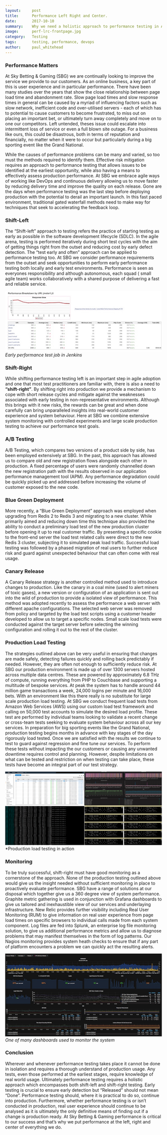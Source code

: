 ```yaml
---
layout:     post
title:      Performance Left Right and Center.
date:       2017-10-10
summary:    Why we need a holistic approach to performance testing in Agile development  - it's not all about Shifting Left.
image:      perf-lrc-frontpage.jpg
category:   Testing
tags:       testing, performance, devops
author:     paul_whitehead
---
```


### Performance Matters
At Sky Betting & Gaming (SBG) we are continually looking to improve the service we provide to our customers. As an online business, a key part of this is user experience and in particular performance. There have been many studies over the years that show the close relationship between page load time and abandonment rate. Slow page load times and slow response times in general can be caused by a myriad of influencing factors such as slow network, inefficient code and over-utilised servers - each of which has to potential to cause customers to become frustrated, to miss out on placing an important bet, or ultimately turn away completely and move on to one our competitors. Left untended, theses issue could escalate into intermittent loss of service or even a full blown site outage. For a business like ours, this could be disastrous, both in terms of reputation and financially, no matter when it were to occur but particularly during a big sporting event like the Grand National.

While the causes of performance problems can be many and varied, so too must the methods required to identify them. Effective risk mitigation requires an approach to performance testing that allows issues to be identified at the earliest opportunity, while also having a means to effectively assess production performance. At SBG we embrace agile ways of working like DevOps and continuous delivery allowing us to move faster by reducing delivery time and improve the quality on each release. Gone are the days when performance testing was the last step before deploying production with the potential to derail an important launch. In this fast paced environment, traditional gated waterfall methods need to make way for techniques that seek to accelerating the feedback loop.

### Shift-Left
The “Shift-left” approach to testing refers the practice of starting testing as early as possible in the software development lifecycle (SDLC). In the agile arena, testing is performed iteratively during short test cycles with the aim of getting things right from the outset and reducing cost by early defect detection. The “test early and often” approach can be applied to performance testing too. At SBG we consider performance requirements from the outset and seek opportunities to perform early performance testing both locally and early test environments. Performance is seen as everyones responsibility and although autonomous, each squad ( small agile team) works collaboratively with a shared purpose of delivering a fast and reliable service. 

![Early Perf Testing](/images/perf-lrc-jenkins.jpg)
*Early performance test job in Jenkins*

### Shift-Right
While shifting performance testing left is an important step in agile adoption and one that most test practitioners are familiar with, there is also a need to **“shift-right”**. By shifting right into production we provide a mechanism to cope with short release cycles and mitigate against the weaknesses associated with early testing in non-representative environments. Although this brings with it new risks, the rewards can be great and when done carefully can bring unparalleled insights into real-world customer experience and system behaviour. Here at SBG we combine extensive system monitoring with controlled experiments and large scale production testing to achieve our performance test goals. 

### A/B Testing
A/B Testing, which compares two versions of a product side by side, has been employed extensively at SBG. In the past, this approach has allowed us to compare old and new registration flows alongside each other in production. A fixed percentage of users were randomly channelled down the new registration path with the results observed in our application performance management tool (APM). Any performance degradation could be quickly picked up and addressed before increasing the volume of customer exposed to the new code. 

### Blue Green Deployment
More recently, a “Blue Green Deployment” approach was employed when upgrading from Redis 2 to Redis 3 and migrating to a new cluster. While primarily aimed and reducing down time this technique also provided the ability to conduct a preliminary load test of the new production cluster before opening it up to real customer traffic. By presenting a specific cookie to the front-end server the load test related calls were direct to the new Redis 3 cluster, subjecting it to simulated peak load traffic. Successful load testing was followed by a phased migration of real users to further reduce risk and guard against unexpected behaviour that can often come with real usage.

### Canary Release
A Canary Release strategy is another controlled method used to introduce changes to production. Like the canary in a coal mine (used to alert miners of toxic gases), a new version or configuration of an application is sent out into the wild of production to provide a isolated view of performance. This method was adopted recently to assess the performance a web server with different apache configurations. The selected web server was removed from policy and targeted by the load test scripts using a customer header developed to allow us to target a specific nodes. Small scale load tests were conducted against the target server before selecting the winning configuration and rolling it out to the rest of the cluster.

### Production Load Testing
The strategies outlined above can be very useful in ensuring that changes are made safely, detecting failures quickly and rolling back predictably if needed. However, they are often not enough to sufficiently reduce risk. At SBG our production environment is made up of over 1300 servers hosted across multiple data centres. These are powered by approximately 6.8 THz of compute, running everything from PHP to Couchbase and supporting a multitude of bespoke services. At peak the system has to handle around 44 million game transactions a week, 24,000 logins per minute and 16,000 bets. With an environment like this there really is no substitute for large scale production load testing. At SBG we conduct frequent load tests from Amazon Web Services (AWS) using our custom load test framework and calling on 50,000 test accounts to simulate the desired load profile. These test are performed by individual teams looking to validate a recent change or cross-team tests seeking to evaluate system behaviour across all our key services. In preparation for big sporting events like the Grand National, production testing begins months in advance with key stages of the day rigorously load tested. Once we are satisfied with the results we continue to test to guard against regression and fine tune our services. To perform these tests without impacting the our customers or causing any unwanted downtime requires control and planning. However, despite limitations on what can be tested and restriction on when testing can take place, these tests have become an integral part of our test strategy.

![Production Load Test](/images/perf-lrc-aws.jpg)
*Production load testing in action

### Monitoring
To be truly successful, shift-right must have good monitoring as a cornerstone of the approach. None of the production testing outlined above would give us the insight needed without sufficient monitoring in place to proactively evaluate performance. SBG have a range of solutions at our disposal which together give us a 360 degree view of system performance. Graphite metric gathering is used in conjunction with Grafana dashboards to give us tailored and inexhaustible view of our services and underlaying infrastructure. New Relic provides further visibility including Real User Monitoring (RUM) to give information on real user experience from page load times on specific browsers to individual calls made from each system component. Log files are fed into Splunk, an enterprise log file monitoring solution, to give us additional performance metrics and allow us to diagnose problems that may manifest themselves in the form of log patterns. Our Nagios monitoring provides system heath checks to ensure that if any part of platform encounters a problem we can quickly act the resulting alerts.

![Monitoring](/images/perf-lrc-grafana.jpg)
*One of many dashboards used to monitor the system*

### Conclusion 
Wherever and whenever performance testing takes place it cannot be done in isolation and requires a thorough understand of production usage. Any tests, even those performed at the earliest stages, require knowledge of real world usage. Ultimately performance testing requires a holistic approach which encompasses both shift-left and shift-right testing. Early testing is crucial to ensure early detection but “Released” should not mean “Done”. Performance testing should, where it is practical to do so, continue into production. Furthermore, whether performance testing is or isn’t conducted in production, real user experience should continue to be analysed as it is ultimately the only definitive means of finding out if a change is production ready. At Sky Betting & Gaming performance is critical to our success and that’s why we put performance at the left, right and center of everything we do.

